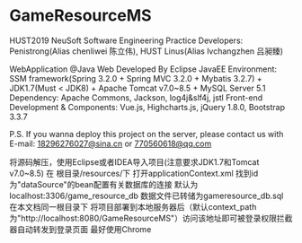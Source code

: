 # GameResourceMS
HUST2019 NeuSoft Software Engineering Practice
Developers: Penistrong(Alias chenliwei 陈立伟), HUST Linus(Alias lvchangzhen 吕昶臻)

WebApplication @Java Web
Developed By Eclipse JavaEE
Environment: SSM framework(Spring 3.2.0 + Spring MVC 3.2.0 + Mybatis 3.2.7) + JDK1.7(Must < JDK8) + Apache Tomcat v7.0~8.5 + MySQL Server 5.1
Dependency: Apache Commons, Jackson, log4j&slf4j, jstl
Front-end Development & Components: Vue.js, Highcharts.js, jQuery 1.8.0, Bootstrap 3.3.7

P.S. If you wanna deploy this project on the server, please contact us with E-mail: 18296276027@sina.cn or 770560618@qq.com

将源码解压，使用Eclipse或者IDEA导入项目(注意要求JDK1.7和Tomcat v7.0~8.5)
在 根目录/resources/下 打开applicationContext.xml 找到id为"dataSource"的bean配置有关数据库的连接 默认为 localhost:3306/game_resource_db
数据文件已转储为gameresource_db.sql 在本文档同一根目录下
将项目部署到本地服务器后（默认context_path为"http://localhost:8080/GameResourceMS"）访问该地址即可被登录权限拦截器自动转发到登录页面
最好使用Chrome
